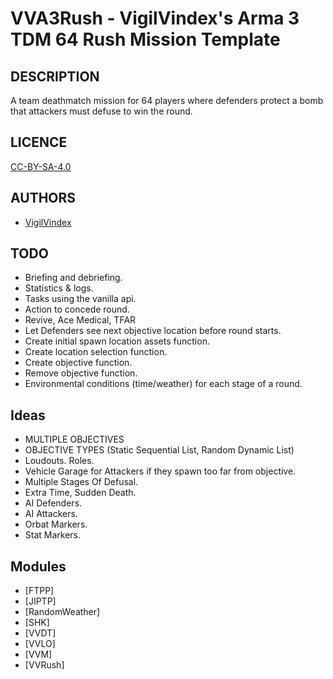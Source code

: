 # VVA3Rush - VigilVindex's Arma 3 TDM 64 Rush Mission Template

## DESCRIPTION

A team deathmatch mission for 64 players where defenders protect a bomb that attackers must defuse to win the round.

## LICENCE

[CC-BY-SA-4.0](https://creativecommons.org/licenses/by-sa/4.0/)

## AUTHORS

* [VigilVindex](mailto:vigil.vindex@gmail.com)

## TODO

* Briefing and debriefing.
* Statistics & logs.
* Tasks using the vanilla api.
* Action to concede round.
* Revive, Ace Medical, TFAR
* Let Defenders see next objective location before round starts.
* Create initial spawn location assets function.
* Create location selection function.
* Create objective function.
* Remove objective function.
* Environmental conditions (time/weather) for each stage of a round.

## Ideas

* MULTIPLE OBJECTIVES
* OBJECTIVE TYPES (Static Sequential List, Random Dynamic List)
* Loudouts. Roles.
* Vehicle Garage for Attackers if they spawn too far from objective.
* Multiple Stages Of Defusal.
* Extra Time, Sudden Death.
* AI Defenders.
* AI Attackers.
* Orbat Markers.
* Stat Markers.

## Modules

* [FTPP]
* [JIPTP]
* [RandomWeather]
* [SHK]
* [VVDT]
* [VVLO]
* [VVM]
* [VVRush]
